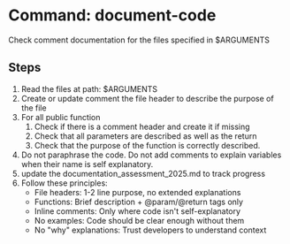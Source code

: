# Command: document-code

Check comment documentation for the files specified in $ARGUMENTS

## Steps
1. Read the files at path: $ARGUMENTS
2. Create or update comment the file header to describe the purpose of the file
3. For all public function
   1. Check if there is a comment header and create it if missing
   2. Check that all parameters are described as well as the return
   3. Check that the purpose of the function is correctly described.
4. Do not paraphrase the code. Do not add comments to explain variables when their name is self explanatory.
5. update the documentation_assessment_2025.md to track progress
6. Follow these principles:
   - File headers: 1-2 line purpose, no extended explanations
   - Functions: Brief description + @param/@return tags only
   - Inline comments: Only where code isn't self-explanatory
   - No examples: Code should be clear enough without them
   - No "why" explanations: Trust developers to understand context


 